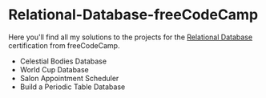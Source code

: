 # Relational-Database-freeCodeCamp
Here you'll find all my solutions to the projects for the [Relational Database](https://www.freecodecamp.org/learn/relational-database/) certification from freeCodeCamp. 
* Celestial Bodies Database
* World Cup Database
* Salon Appointment Scheduler
* Build a Periodic Table Database
